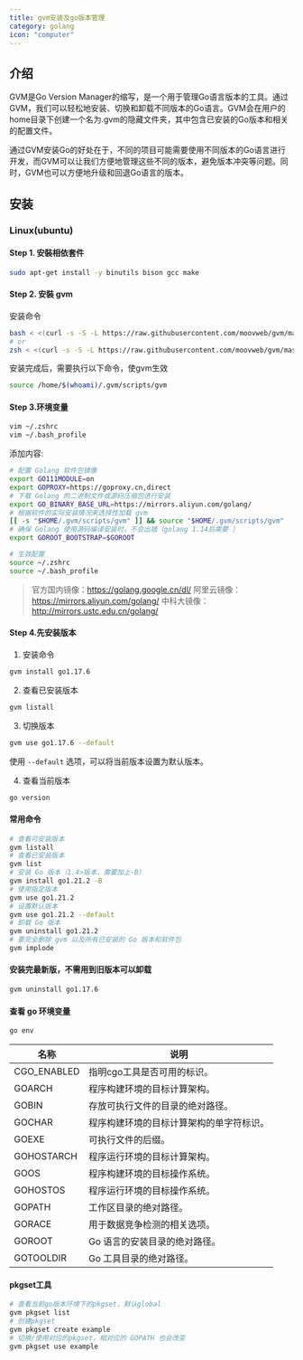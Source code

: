 ```yaml
---
title: gvm安装及go版本管理
category: golang
icon: "computer"
---
```


## 介绍

GVM是Go Version Manager的缩写，是一个用于管理Go语言版本的工具。通过GVM，我们可以轻松地安装、切换和卸载不同版本的Go语言。GVM会在用户的home目录下创建一个名为.gvm的隐藏文件夹，其中包含已安装的Go版本和相关的配置文件。

通过GVM安装Go的好处在于，不同的项目可能需要使用不同版本的Go语言进行开发，而GVM可以让我们方便地管理这些不同的版本，避免版本冲突等问题。同时，GVM也可以方便地升级和回退Go语言的版本。

## 安装

### Linux(ubuntu)

#### Step 1. 安裝相依套件

```sh
sudo apt-get install -y binutils bison gcc make 
```

#### Step 2. 安裝 gvm

安装命令

```sh
bash < <(curl -s -S -L https://raw.githubusercontent.com/moovweb/gvm/master/binscripts/gvm-installer)
# or
zsh < <(curl -s -S -L https://raw.githubusercontent.com/moovweb/gvm/master/binscripts/gvm-installer)

```

安装完成后，需要执行以下命令，使gvm生效

```sh
source /home/$(whoami)/.gvm/scripts/gvm 
```

#### Step 3.环境变量

```sh
vim ~/.zshrc
vim ~/.bash_profile
```

添加内容:

```sh
# 配置 Golang 软件包镜像
export GO111MODULE=on
export GOPROXY=https://goproxy.cn,direct
# 下载 Golang 的二进制文件或源码压缩包进行安装
export GO_BINARY_BASE_URL=https://mirrors.aliyun.com/golang/
# 根据软件的实际安装情况来选择性加载 gvm
[[ -s "$HOME/.gvm/scripts/gvm" ]] && source "$HOME/.gvm/scripts/gvm"
# 确保 Golang 使用源码编译安装时，不会出错（golang 1.14后需要 ）
export GOROOT_BOOTSTRAP=$GOROOT

```

```sh
# 生效配置
source ~/.zshrc
source ~/.bash_profile
```

> 官方国内镜像：<https://golang.google.cn/dl/>
> 阿里云镜像：<https://mirrors.aliyun.com/golang/>
> 中科大镜像：<http://mirrors.ustc.edu.cn/golang/>


#### Step 4.先安装版本

1. 安装命令
  
```sh
gvm install go1.17.6
```

2. 查看已安装版本

```sh
gvm listall
```

3. 切换版本

```sh
gvm use go1.17.6 --default

```

使用 `--default` 选项，可以将当前版本设置为默认版本。

 
4. 查看当前版本

```sh
go version
```

#### 常用命令

```sh
# 查看可安装版本
gvm listall
# 查看已安装版本
gvm list
# 安装 Go 版本（1.4>版本，需要加上-B）
gvm install go1.21.2 -B
# 使用指定版本
gvm use go1.21.2
# 设置默认版本
gvm use go1.21.2 --default
# 卸载 Go 版本
gvm uninstall go1.21.2
# 要完全删除 gvm 以及所有已安装的 Go 版本和软件包
gvm implode
```

#### 安装完最新版，不需用到旧版本可以卸载

```sh
gvm uninstall go1.17.6
```


#### 查看 go 环境变量

```sh
go env
```

| 名称  |  说明 |
|---|---|
| CGO_ENABLED |指明cgo工具是否可用的标识。 |
| GOARCH | 程序构建环境的目标计算架构。 |
| GOBIN  | 存放可执行文件的目录的绝对路径。 |
| GOCHAR |程序构建环境的目标计算架构的单字符标识。 |
| GOEXE  | 可执行文件的后缀。 |
| GOHOSTARCH| 程序运行环境的目标计算架构。 |
| GOOS | 程序构建环境的目标操作系统。 |
| GOHOSTOS | 程序运行环境的目标操作系统。 |
| GOPATH | 工作区目录的绝对路径。 |
| GORACE | 用于数据竞争检测的相关选项。 |
| GOROOT | Go 语言的安装目录的绝对路径。 |
| GOTOOLDIR | Go 工具目录的绝对路径。 |

#### pkgset工具

```sh
# 查看当前go版本环境下的pkgset，默认global
gvm pkgset list
# 创建pkgset
gvm pkgset create example
# 切换/使用对应的pkgset，相对应的 GOPATH 也会改变
gvm pkgset use example

```
